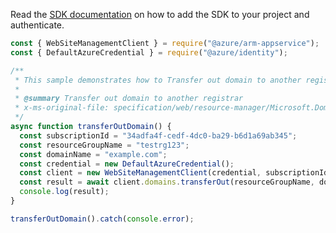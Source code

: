 Read the [SDK documentation](https://github.com/Azure/azure-sdk-for-js/blob/%40azure%2Farm-appservice_12.0.0/sdk/appservice/arm-appservice/README.md) on how to add the SDK to your project and authenticate.

```javascript
const { WebSiteManagementClient } = require("@azure/arm-appservice");
const { DefaultAzureCredential } = require("@azure/identity");

/**
 * This sample demonstrates how to Transfer out domain to another registrar
 *
 * @summary Transfer out domain to another registrar
 * x-ms-original-file: specification/web/resource-manager/Microsoft.DomainRegistration/stable/2021-03-01/examples/TransferOutDomain.json
 */
async function transferOutDomain() {
  const subscriptionId = "34adfa4f-cedf-4dc0-ba29-b6d1a69ab345";
  const resourceGroupName = "testrg123";
  const domainName = "example.com";
  const credential = new DefaultAzureCredential();
  const client = new WebSiteManagementClient(credential, subscriptionId);
  const result = await client.domains.transferOut(resourceGroupName, domainName);
  console.log(result);
}

transferOutDomain().catch(console.error);
```
